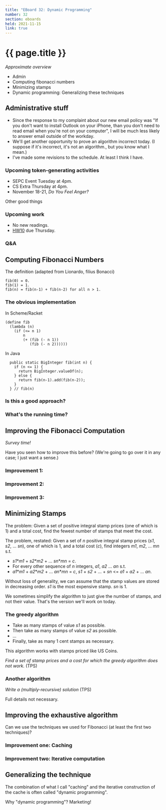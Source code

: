 ```yaml
---
title: "EBoard 32: Dynamic Programming" 
number: 32
section: eboards
held: 2021-11-15
link: true
---
```

# {{ page.title }}

_Approximate overview_

* Admin
* Computing fibonacci numbers
* Minimizing stamps
* Dynamic programming: Generalizing these techniques

Administrative stuff
--------------------

* Since the response to my complaint about our new email policy was
  "If you don't want to install Outlook on your iPhone, than you
  don't need to read email when you're not on your computer", I will
  be much less likely to answer email outside of the workday.
* We'll get another opportunity to prove an algorithm incorrect
  today.  (I suppose if it's incorrect, it's not an algorithm.,
  but you know what I mean.)
* I've made some revisions to the schedule. At least I think I have.

### Upcoming token-generating activities

* SEPC Event Tuesday at 4pm.
* CS Extra Thursday at 4pm.
* November 18-21, _Do You Feel Anger?_ 

Other good things

### Upcoming work

* No new readings.
* [HW10](../assignments/assignment10) due Thursday.

### Q&A

Computing Fibonacci Numbers
---------------------------

The definition (adapted from Lionardo, filius Bonacci)

```
fib(0) = 0.
fib(1) = 1.
fib(n) = fib(n-1) + fib(n-2) for all n > 1.
```

### The obvious implementation

In Scheme/Racket

```
(define fib
  (lambda (n)
    (if (<= n 1)
        n
        (+ (fib (- n 1))
           (fib (- n 2))))))
```

In Java

```
  public static BigInteger fib(int n) {
    if (n <= 1) {
      return BigInteger.valueOf(n);
    } else {
      return fib(n-1).add(fib(n-2));
    } 
  } // fib(n)
```

### Is this a good approach?

### What's the running time?

Improving the Fibonacci Computation
-----------------------------------

_Survey time!_

Have you seen how to improve this before?  (We're going to go over
it in any case; I just want a sense.)

### Improvement 1:

### Improvement 2:

### Improvement 3:

Minimizing Stamps
-----------------

The problem: Given a set of positive integral stamp prices (one of
which is 1) and a total cost, find the fewest number of stamps that
meet the cost.

The problem, restated: Given a set of _n_ positive integral stamp
prices (_s1_, _s2_, ... _sn_), one of which is 1, and a
total cost (_c_), find integers _m1_, _m2_, ... _mn_ s.t.

* _s1_\*_m1_ + _s2_\*_m2_ + ... _sn_\*_mn_ = _c_.
* For every other sequence of _n_ integers, _a1_, _a2_ ... _an_ s.t. 
* _a1_\*_m1_ + _a2_\*_m2_ + ... _an_\*_mn_ = _c_,
  _s1_ + _s2_ + ... + _sn_ <= _a1_ + _a2_ + ... _an_.

Without loss of generality, we can assume that the stamp values are
stored in decreasing order.  _s1_ is the most expensive stamp.  _sn_
is 1.

We sometimes simplify the algorithm to just give the number of
stamps, and not their value.  That's the version we'll work on
today.

### The greedy algorithm

* Take as many stamps of value _s1_ as possible.
* Then take as many stamps of value _s2_ as possible.
* ...
* Finally, take as many 1 cent stamps as necessary.

This algorithm works with stamps priced like US Coins.

_Find a set of stamp prices and a cost for which the greedy algorithm
does not work._ (TPS)

### Another algorithm

_Write a (multiply-recursive) solution_ (TPS)

Full details not necessary.

Improving the exhaustive algorithm
----------------------------------

Can we use the techniques we used for Fibonacci (at least the first
two techniques)?

### Improvement one: Caching

### Improvement two: Iterative computation

Generalizing the technique
--------------------------

The combination of what I call "caching" and the iterative
construction of the cache is often called "dynamic programming".

Why "dynamic programming"?  Marketing!
